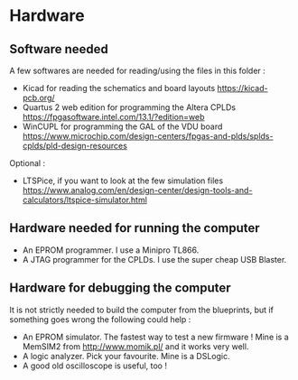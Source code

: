 # Hardware

## Software needed

A few softwares are needed for reading/using the files in this folder :

* Kicad for reading the schematics and board layouts  https://kicad-pcb.org/ 
* Quartus 2 web edition for programming the Altera CPLDs https://fpgasoftware.intel.com/13.1/?edition=web
* WinCUPL for programming the GAL of the VDU board https://www.microchip.com/design-centers/fpgas-and-plds/splds-cplds/pld-design-resources

Optional :

* LTSPice, if you want to look at the few simulation files https://www.analog.com/en/design-center/design-tools-and-calculators/ltspice-simulator.html

## Hardware needed for running the computer

* An EPROM programmer. I use a Minipro TL866.
* A JTAG programmer for the CPLDs. I use the super cheap USB Blaster.

## Hardware for debugging the computer

It is not strictly needed to build the computer from the blueprints, but if something goes wrong the following could help :

* An EPROM simulator. The fastest way to test a new firmware ! Mine is a MemSIM2 from http://www.momik.pl/ and it works very well.
* A logic analyzer. Pick your favourite. Mine is a DSLogic.
* A good old oscilloscope is useful, too !
